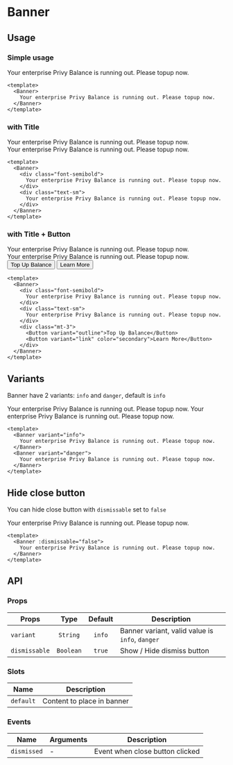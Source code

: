 <script setup>
  import Banner from './Banner.vue'
  import Button from '../button/Button.vue'
</script>

# Banner

## Usage

### Simple usage

<preview class="flex-col">
  <Banner>
    Your enterprise Privy Balance is running out. Please topup now.
  </Banner>
</preview>

```vue
<template>
  <Banner>
    Your enterprise Privy Balance is running out. Please topup now.
  </Banner>
</template>
```

### with Title

<preview class="flex-col">
  <Banner>
    <div class="font-semibold">
      Your enterprise Privy Balance is running out. Please topup now.
    </div>
    <div class="text-sm">
      Your enterprise Privy Balance is running out. Please topup now.
    </div>
  </Banner>
</preview>

```vue
<template>
  <Banner>
    <div class="font-semibold">
      Your enterprise Privy Balance is running out. Please topup now.
    </div>
    <div class="text-sm">
      Your enterprise Privy Balance is running out. Please topup now.
    </div>
  </Banner>
</template>
```

### with Title + Button

<preview class="flex-col">
  <Banner>
    <div class="font-semibold">
      Your enterprise Privy Balance is running out. Please topup now.
    </div>
    <div class="text-sm">
      Your enterprise Privy Balance is running out. Please topup now.
    </div>
    <div class="mt-3">
      <Button variant="outline">Top Up Balance</Button>
      <Button variant="link" color="secondary">Learn More</Button>
    </div>
  </Banner>
</preview>

```vue
<template>
  <Banner>
    <div class="font-semibold">
      Your enterprise Privy Balance is running out. Please topup now.
    </div>
    <div class="text-sm">
      Your enterprise Privy Balance is running out. Please topup now.
    </div>
    <div class="mt-3">
      <Button variant="outline">Top Up Balance</Button>
      <Button variant="link" color="secondary">Learn More</Button>
    </div>
  </Banner>
</template>
```

## Variants

Banner have 2 variants: `info` and `danger`, default is `info`

<preview class="flex-col gap-3">
  <Banner variant="info">Your enterprise Privy Balance is running out. Please topup now.</Banner>
  <Banner variant="danger">Your enterprise Privy Balance is running out. Please topup now.</Banner>
</preview>

```vue
<template>
  <Banner variant="info">
    Your enterprise Privy Balance is running out. Please topup now.
  </Banner>
  <Banner variant="danger">
    Your enterprise Privy Balance is running out. Please topup now.
  </Banner>
</template>
```

## Hide close button

You can hide close button with `dismissable` set to `false`

<preview class="flex-col">
  <Banner :dismissable="false">Your enterprise Privy Balance is running out. Please topup now.</Banner>
</preview>

```vue
<template>
  <Banner :dismissable="false">
    Your enterprise Privy Balance is running out. Please topup now.
  </Banner>
</template>
```

## API

### Props

| Props         |   Type    | Default | Description                                     |
|---------------|:---------:|:-------:|-------------------------------------------------|
| `variant`     | `String`  | `info`  | Banner variant, valid value is `info`, `danger` |
| `dismissable` | `Boolean` | `true`  | Show / Hide dismiss button                      |

### Slots

| Name      | Description                |
|-----------|----------------------------|
| `default` | Content to place in banner |

### Events

| Name        | Arguments | Description                     |
|-------------|-----------|---------------------------------|
| `dismissed` | -         | Event when close button clicked |
